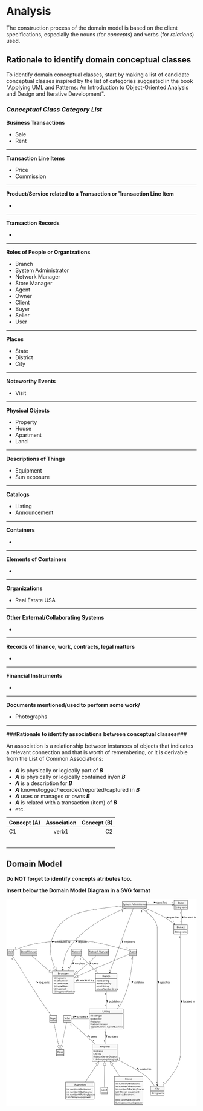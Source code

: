 # Analysis

The construction process of the domain model is based on the client specifications, especially the nouns (for _concepts_) and verbs (for _relations_) used. 

## Rationale to identify domain conceptual classes ##
To identify domain conceptual classes, start by making a list of candidate conceptual classes inspired by the list of categories suggested in the book "Applying UML and Patterns: An Introduction to Object-Oriented Analysis and Design and Iterative Development". 


### _Conceptual Class Category List_ ###

**Business Transactions**

* Sale
* Rent

---

**Transaction Line Items**

* Price
* Commission

---

**Product/Service related to a Transaction or Transaction Line Item**

*  

---


**Transaction Records**

*  

---  


**Roles of People or Organizations**

* Branch
* System Administrator
* Network Manager
* Store Manager
* Agent
* Owner
* Client
* Buyer
* Seller
* User

---


**Places**

* State
* District
* City

---

**Noteworthy Events**

* Visit

---


**Physical Objects**

* Property
* House
* Apartment
* Land

---


**Descriptions of Things**

* Equipment
* Sun exposure


---


**Catalogs**

* Listing
* Announcement

---


**Containers**

*  

---


**Elements of Containers**

*  

---


**Organizations**

*  Real Estate USA

---

**Other External/Collaborating Systems**

*  


---


**Records of finance, work, contracts, legal matters**

* 

---


**Financial Instruments**

*  

---


**Documents mentioned/used to perform some work/**

* Photographs
---



###**Rationale to identify associations between conceptual classes**###

An association is a relationship between instances of objects that indicates a relevant connection and that is worth of remembering, or it is derivable from the List of Common Associations: 

+ **_A_** is physically or logically part of **_B_**
+ **_A_** is physically or logically contained in/on **_B_**
+ **_A_** is a description for **_B_**
+ **_A_** known/logged/recorded/reported/captured in **_B_**
+ **_A_** uses or manages or owns **_B_**
+ **_A_** is related with a transaction (item) of **_B_**
+ etc.



| Concept (A) 		|  Association   	|  Concept (B) |
|----------	   		|:-------------:		|------:       |
| C1  	| verb1    		 	| C2  |
|   	|     		 	|   |
|   	|     		 	|   |
|   	|     		 	|   |
|   	|     		 	|   |
|   	|     		 	|   |
|   	|     		 	|   |



## Domain Model

**Do NOT forget to identify concepts atributes too.**

**Insert below the Domain Model Diagram in a SVG format**

![Domain Model](svg/project-domain-model.svg)



